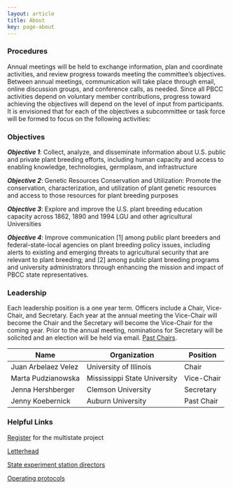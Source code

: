 ```yaml
---
layout: article
title: About
key: page-about
---
```


### Procedures

Annual meetings will be held to exchange information, plan and coordinate activities, and review progress towards meeting the committee’s objectives. Between annual meetings, communication will take place through email, online discussion groups, and conference calls, as needed. Since all PBCC activities depend on voluntary member contributions, progress toward achieving the objectives will depend on the level of input from participants. It is envisioned that for each of the objectives a subcommittee or task force will be formed to focus on the following activities: 

### Objectives

***Objective 1***: Collect, analyze, and disseminate information about U.S. public and private plant breeding efforts, including human capacity and access to enabling knowledge, technologies, germplasm, and infrastructure

***Objective 2***: Genetic Resources Conservation and Utilization: Promote the conservation, characterization, and utilization of plant genetic resources and access to those resources for plant breeding purposes

***Objective 3***: Explore and improve the U.S. plant breeding education capacity across 1862, 1890 and 1994 LGU and other agricultural Universities

***Objective 4***: Improve communication [1] among public plant breeders and federal-state-local agencies on plant breeding policy issues, including alerts to existing and emerging threats to agricultural security that are relevant to plant breeding; and [2] among public plant breeding programs and university administrators through enhancing the mission and impact of PBCC state representatives.

### Leadership

Each leadership position is a one year term. Officers include a Chair, Vice-Chair, and Secretary. Each year at the annual meeting the Vice-Chair will become the Chair and the Secretary will become the Vice-Chair for the coming year. Prior to the annual meeting, nominations for Secretary will be solicited and an election will be held via email. [Past Chairs](/leadership).

<div align="center">
  <table>
    <thead>
      <tr>
        <th>Name</th>
        <th>Organization</th>
        <th>Position</th>
      </tr>
    </thead>
    <tbody>
      <tr>
        <td>Juan Arbelaez Velez</td>
        <td>University of Illinois</td>
        <td>Chair</td>
      </tr>
      <tr>
        <td>Marta Pudzianowska</td>
        <td>Mississippi State University</td>
        <td>Vice-Chair</td>
      </tr>
      <tr>
        <td>Jenna Hershberger</td>
        <td>Clemson University</td>
        <td>Secretary</td>
      </tr>
      <tr>
        <td>Jenny Koebernick</td>
        <td>Auburn University</td>
        <td>Past Chair</td>
      </tr>
    </tbody>
  </table>
</div>

### Helpful Links

[Register](/register) for the multistate project

[Letterhead](/assets/administration/PBCC_letterhead.docx)

[State experiment station directors](/assets/administration/State_directors_6_23_2023.xlsx)

[Operating protocols](/assets/administration/PBCC_operating_document.pdf)
